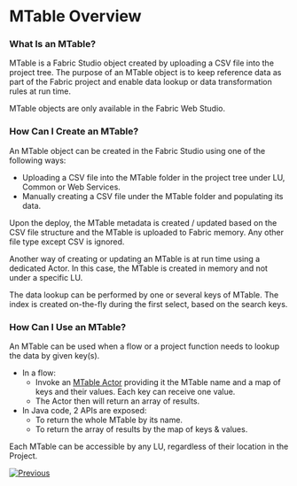 # MTable Overview

### What Is an MTable?

MTable is a Fabric Studio object created by uploading a CSV file into the project tree. The purpose of an MTable object is to keep reference data as part of the Fabric project and enable data lookup or data transformation rules at run time. 

<studio>

MTable objects are only available in the Fabric Web Studio.

</studio>

<web>

### How Can I Create an MTable?

An MTable object can be created in the Fabric Studio using one of the following ways:

* Uploading a CSV file into the MTable folder in the project tree under LU, Common or Web Services. 
* Manually creating a CSV file under the MTable folder and populating its data.

Upon the deploy, the MTable metadata is created / updated based on the CSV file structure and the MTable is uploaded to Fabric memory. Any other file type except CSV is ignored.

Another way of creating or updating an MTable is at run time using a dedicated Actor. In this case, the MTable is created in memory and not under a specific LU.

The data lookup can be performed by one or several keys of MTable. The index is created on-the-fly during the first select, based on the search keys. 

### How Can I Use an MTable?

An MTable can be used when a flow or a project function needs to lookup the data by given key(s). 

* In a flow:
  * Invoke an [MTable Actor](/articles/19_Broadway/actors/09_MTable_actors.md) providing it the MTable name and a map of keys and their values. Each key can receive one value. 
  * The Actor then will return an array of results.
* In Java code, 2 APIs are exposed: 
  * To return the whole MTable by its name.
  * To return the array of results by the map of keys & values.

Each MTable can be accessible by any LU, regardless of their location in the Project.

[![Previous](/articles/images/Previous.png)](01_translations_overview_and_use_cases.md)

</web>

